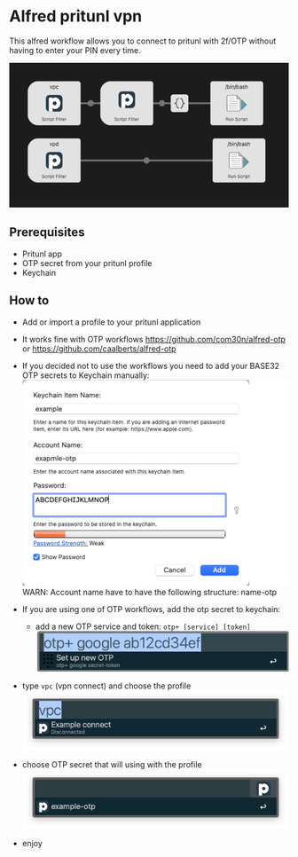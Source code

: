# Alfred pritunl vpn

This alfred workflow allows you to connect to pritunl with 2f/OTP without having to enter your PIN every time.

![overview](/doc/overview.png)


## Prerequisites

- Pritunl app
- OTP secret from your pritunl profile
- Keychain


## How to

- Add or import a profile to your pritunl application

- It works fine with OTP workflows https://github.com/com30n/alfred-otp or https://github.com/caalberts/alfred-otp

- If you decided not to use the workflows you need to add your BASE32 OTP secrets to Keychain manually:
![add key to keychain](/doc/keychain.png)
  WARN: Account name have to have the following structure: name-otp

- If you are using one of OTP workflows, add the otp secret to keychain:
	- add a new OTP service and token: `otp+ [service] [token]`
	![add new token](/doc/otp+.png)

- type `vpc` (vpn connect) and choose the profile
![choose the profile](/doc/vpc.png)


- choose OTP secret that will using with the profile
![choose the otp](/doc/vpc-otp.png)


- enjoy

